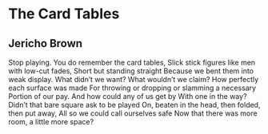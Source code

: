 # The Card Tables
## Jericho Brown
Stop playing. You do remember the card tables,
Slick stick figures like men with low-cut fades,
Short but standing straight
Because we bent them into weak display.
What didn’t we want? What wouldn’t we claim?
How perfectly each surface was made
For throwing or dropping or slamming a necessary
Portion of our pay.
And how could any of us get by
With one in the way?
Didn’t that bare square ask to be played
On, beaten in the head, then folded, then put away,
All so we could call ourselves safe
Now that there was more room, a little more space?